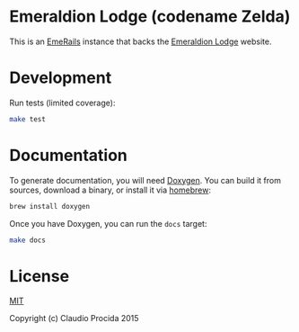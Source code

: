 # Emeraldion Lodge (codename Zelda)

This is an [EmeRails](https://github.com/emeraldion/emerails) instance that backs the [Emeraldion Lodge](http://www.emeraldion.it) website.

# Development

Run tests (limited coverage):

```sh
make test
```

# Documentation

To generate documentation, you will need [Doxygen](https://github.com/doxygen/doxygen.git). You can build it from sources, download a binary, or install it via [homebrew](http://brew.sh/):

```sh
brew install doxygen
```

Once you have Doxygen, you can run the `docs` target:

```sh
make docs
```

# License

[MIT](http://opensource.org/licenses/MIT)

Copyright (c) Claudio Procida 2015
